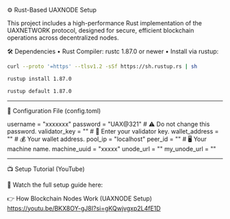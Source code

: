 ⚙️ Rust-Based UAXNODE Setup

This project includes a high-performance Rust implementation of the UAXNETWORK protocol, designed for secure, efficient blockchain operations across decentralized nodes.

🛠️ Dependencies
	•	Rust Compiler: rustc 1.87.0 or newer
	•	Install via rustup:

```bash
curl --proto '=https' --tlsv1.2 -sSf https://sh.rustup.rs | sh

rustup install 1.87.0

rustup default 1.87.0
```
---
📁 Configuration File (config.toml)

username = "xxxxxxx"
password = "UAX@321"            # ⚠️ Do not change this password.
validator_key = ""              # 🔐 Enter your validator key.
wallet_address = ""             # 💰 Your wallet address.
pool_ip = "localhost"
peer_id = ""                    # 🖥️ Your machine name.
machine_uuid = "xxxxx"
unode_url = ""
my_unode_url = ""

---

📺 Setup Tutorial (YouTube)

🎥 Watch the full setup guide here: 

👉 How Blockchain Nodes Work (UAXNODE Setup) https://youtu.be/BKX8OY-gJ8I?si=gKQwjvgxp2L4fE1D
